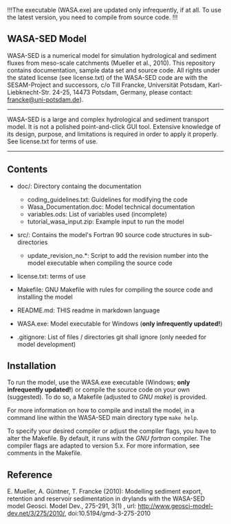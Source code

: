 !!!The executable (WASA.exe) are updated only infrequently, if at all.
To use the latest version, you need to compile from source code. !!!


WASA-SED Model
--------------
WASA-SED is a numerical model for simulation hydrological and sediment fluxes from meso-scale catchments (Mueller et al., 2010).
This repository contains documentation, sample data set and source code.
All rights under the stated license (see license.txt) of the WASA-SED code are with the SESAM-Project and successors, c/o Till Francke, Universität Potsdam, Karl-Liebknecht-Str. 24-25, 14473 Potsdam, Germany, please contact: francke@uni-potsdam.de).

******************************
WASA-SED is a large and complex hydrological and sediment transport model. It is not a polished point-and-click GUI tool. Extensive knowledge of its design, purpose, and limitations is required in order to apply it properly. See license.txt for terms of use.
******************************

Contents
--------
* doc/: Directory containg the documentation
  * coding_guidelines.txt: Guidelines for modifying the code
  * Wasa_Documentation.doc: Model technical documentation
  * variables.ods: List of variables used (incomplete)
  * tutorial_wasa_input.zip: Example input to run the model

* src/: Contains the model's Fortran 90 source code structures in sub-directories
  * update_revision_no.\*: Script to add the revision number into the model executable when compiling the source code
  
* license.txt: terms of use

* Makefile: GNU Makefile with rules for compiling the source code and installing the model

* README.md: THIS readme in markdown language

* WASA.exe: Model executable for Windows (**only infrequently updated!**)

* .gitignore: List of files / directories git shall ignore (only needed for model development)


Installation
--------
To run the model, use the WASA.exe executable (Windows; **only infrequently updated!**) or compile the source code on your own (suggested). To do so, a Makefile (adjusted to _GNU make_) is provided.

For more information on how to compile and install the model, in a command line within the WASA-SED main directory type `make help`.

To specify your desired compiler or adjust the compiler flags, you have to alter the Makefile. By default, it runs with the _GNU fortran_ compiler. The compiler flags are adapted to version 5.x. For more information, see comments in the Makefile.

Reference
---------

E. Mueller, A. Güntner, T. Francke (2010): Modelling sediment export, retention and reservoir sedimentation in drylands with the WASA-SED model Geosci. Model Dev., 275-291, 3(1) , url: http://www.geosci-model-dev.net/3/275/2010/, doi:10.5194/gmd-3-275-2010

